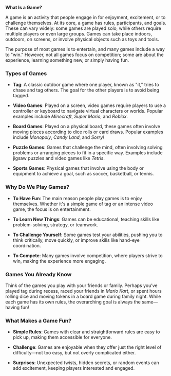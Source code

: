 **What Is a Game?**

A game is an activity that people engage in for enjoyment, excitement, or to challenge themselves. At its core, a game has rules, participants, and goals. These can vary widely: some games are played solo, while others require multiple players or even large groups. Games can take place indoors, outdoors, on screens, or involve physical objects such as toys and tools. 

The purpose of most games is to entertain, and many games include a way to "win." However, not all games focus on competition; some are about the experience, learning something new, or simply having fun.

### Types of Games

- **Tag**: A classic outdoor game where one player, known as "it," tries to chase and tag others. The goal for the other players is to avoid being tagged.
  
- **Video Games**: Played on a screen, video games require players to use a controller or keyboard to navigate virtual characters or worlds. Popular examples include *Minecraft*, *Super Mario*, and *Roblox*.

- **Board Games**: Played on a physical board, these games often involve moving pieces according to dice rolls or card draws. Popular examples include *Monopoly*, *Candy Land*, and *Sorry!*

- **Puzzle Games**: Games that challenge the mind, often involving solving problems or arranging pieces to fit in a specific way. Examples include jigsaw puzzles and video games like *Tetris*.

- **Sports Games**: Physical games that involve using the body or equipment to achieve a goal, such as soccer, basketball, or tennis.

### Why Do We Play Games?

- **To Have Fun**: The main reason people play games is to enjoy themselves. Whether it's a simple game of tag or an intense video game, the focus is on entertainment.
  
- **To Learn New Things**: Games can be educational, teaching skills like problem-solving, strategy, or teamwork.

- **To Challenge Yourself**: Some games test your abilities, pushing you to think critically, move quickly, or improve skills like hand-eye coordination.

- **To Compete**: Many games involve competition, where players strive to win, making the experience more engaging.

### Games You Already Know

Think of the games you play with your friends or family. Perhaps you’ve played tag during recess, raced your friends in *Mario Kart*, or spent hours rolling dice and moving tokens in a board game during family night. While each game has its own rules, the overarching goal is always the same—having fun!

### What Makes a Game Fun?

- **Simple Rules**: Games with clear and straightforward rules are easy to pick up, making them accessible for everyone.
  
- **Challenge**: Games are enjoyable when they offer just the right level of difficulty—not too easy, but not overly complicated either.
  
- **Surprises**: Unexpected twists, hidden secrets, or random events can add excitement, keeping players interested and engaged.
